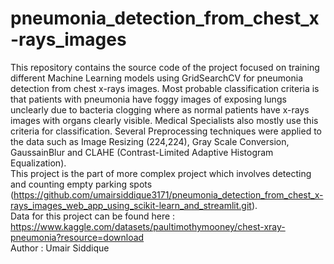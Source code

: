 # pneumonia_detection_from_chest_x-rays_images
This repository contains the source code of the project focused on training different Machine Learning models using GridSearchCV for pneumonia detection from chest x-rays images. Most probable classification criteria is that patients with pneumonia have foggy images of exposing lungs unclearly due to bacteria clogging where as normal patients have x-rays images with organs clearly visible. Medical Specialists also mostly use this criteria for classification. Several Preprocessing techniques were applied to the data such as Image Resizing (224,224), Gray Scale Conversion, GaussainBlur and CLAHE (Contrast-Limited Adaptive Histogram Equalization).
<br>
This project is the part of more complex project which involves detecting and counting empty parking spots (https://github.com/umairsiddique3171/pneumonia_detection_from_chest_x-rays_images_web_app_using_scikit-learn_and_streamlit.git). 
<br>
Data for this project can be found here : https://www.kaggle.com/datasets/paultimothymooney/chest-xray-pneumonia?resource=download
<br>
Author : Umair Siddique
